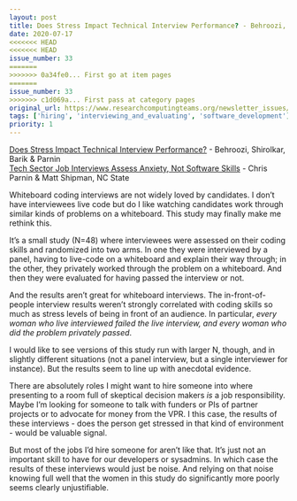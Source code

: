 ```yaml
---
layout: post
title: Does Stress Impact Technical Interview Performance? - Behroozi, Shirolkar, Barik & Parnin<br/>
date: 2020-07-17
<<<<<<< HEAD
<<<<<<< HEAD
issue_number: 33
=======
>>>>>>> 0a34fe0... First go at item pages
=======
issue_number: 33
>>>>>>> c1d069a... First pass at category pages
original_url: https://www.researchcomputingteams.org/newsletter_issues/0033
tags: ['hiring', 'interviewing_and_evaluating', 'software_development']
priority: 1
---
```


<!-- markdownlint-disable MD033 -->
<!-- markdownlint-disable MD041 -->
<!-- markdownlint-disable MD049 -->

[Does Stress Impact Technical Interview Performance?](http://chrisparnin.me/pdf/stress_FSE_20.pdf) - Behroozi, Shirolkar, Barik & Parnin<br/>
[Tech Sector Job Interviews Assess Anxiety, Not Software Skills](https://news.ncsu.edu/2020/07/tech-job-interviews-anxiety/) - Chris Parnin & Matt Shipman, NC State

Whiteboard coding interviews are not widely loved by candidates.  I don’t have interviewees live code but do I like watching candidates work through similar kinds of problems on a whiteboard.  This study may finally make me rethink this.

It’s a small study (N=48) where interviewees were assessed on their coding skills and randomized into two arms.  In one they were interviewed by a panel, having to live-code on a whiteboard and explain their way through; in the other, they privately worked through the problem on a whiteboard.  And then they were evaluated for having passed the interview or not.

And the results aren’t great for whiteboard interviews.  The in-front-of-people interview results weren’t strongly correlated with coding skills so much as stress levels of being in front of an audience.  In particular, *every woman who live interviewed failed the live interview, and every woman who did the problem privately passed*.

I would like to see versions of this study run with larger N, though, and in slightly different situations (not a panel interview, but a single interviewer for instance).  But the results seem to line up with anecdotal evidence.

There are absolutely roles I might want to hire someone into where presenting to a room full of skeptical decision makers *is* a job responsibility.  Maybe I’m looking for someone to talk with funders or PIs of partner projects or to advocate for money from the VPR.  I this case, the results of these interviews - does the person get stressed in that kind of environment - would be valuable signal.

But most of the jobs I’d hire someone for aren’t like that.  It’s just not an important skill to have for our developers or sysadmins.  In which case the results of these interviews would just be noise.  And relying on that noise knowing full well that the women in this study do significantly more poorly seems clearly unjustifiable.